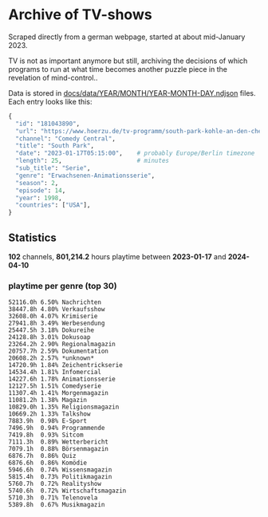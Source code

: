 # Archive of TV-shows

Scraped directly from a german webpage, started at about mid-January 2023.

TV is not as important anymore but still, archiving the decisions of which programs to run at what time
becomes another puzzle piece in the revelation of mind-control.. 

Data is stored in [docs/data/YEAR/MONTH/YEAR-MONTH-DAY.ndjson](docs/data/) files. 
Each entry looks like this:

```python
{
  "id": "181043890", 
  "url": "https://www.hoerzu.de/tv-programm/south-park-kohle-an-den-chefkoch/bid_181043890/", 
  "channel": "Comedy Central", 
  "title": "South Park", 
  "date": "2023-01-17T05:15:00",    # probably Europe/Berlin timezone 
  "length": 25,                     # minutes 
  "sub_title": "Serie", 
  "genre": "Erwachsenen-Animationsserie", 
  "season": 2, 
  "episode": 14, 
  "year": 1998, 
  "countries": ["USA"],
}
```

## Statistics

**102** channels, **801,214.2** hours playtime between **2023-01-17** and **2024-04-10**


### playtime per genre (top 30)

    52116.0h 6.50% Nachrichten
    38447.8h 4.80% Verkaufsshow
    32608.0h 4.07% Krimiserie
    27941.8h 3.49% Werbesendung
    25447.5h 3.18% Dokureihe
    24128.8h 3.01% Dokusoap
    23264.2h 2.90% Regionalmagazin
    20757.7h 2.59% Dokumentation
    20608.2h 2.57% *unknown*
    14720.9h 1.84% Zeichentrickserie
    14534.4h 1.81% Infomercial
    14227.6h 1.78% Animationsserie
    12127.5h 1.51% Comedyserie
    11307.4h 1.41% Morgenmagazin
    11081.2h 1.38% Magazin
    10829.0h 1.35% Religionsmagazin
    10669.2h 1.33% Talkshow
    7883.9h  0.98% E-Sport
    7496.9h  0.94% Programmende
    7419.8h  0.93% Sitcom
    7111.3h  0.89% Wetterbericht
    7079.1h  0.88% Börsenmagazin
    6876.7h  0.86% Quiz
    6876.6h  0.86% Komödie
    5946.6h  0.74% Wissensmagazin
    5815.4h  0.73% Politikmagazin
    5760.7h  0.72% Realityshow
    5740.6h  0.72% Wirtschaftsmagazin
    5710.3h  0.71% Telenovela
    5389.8h  0.67% Musikmagazin
